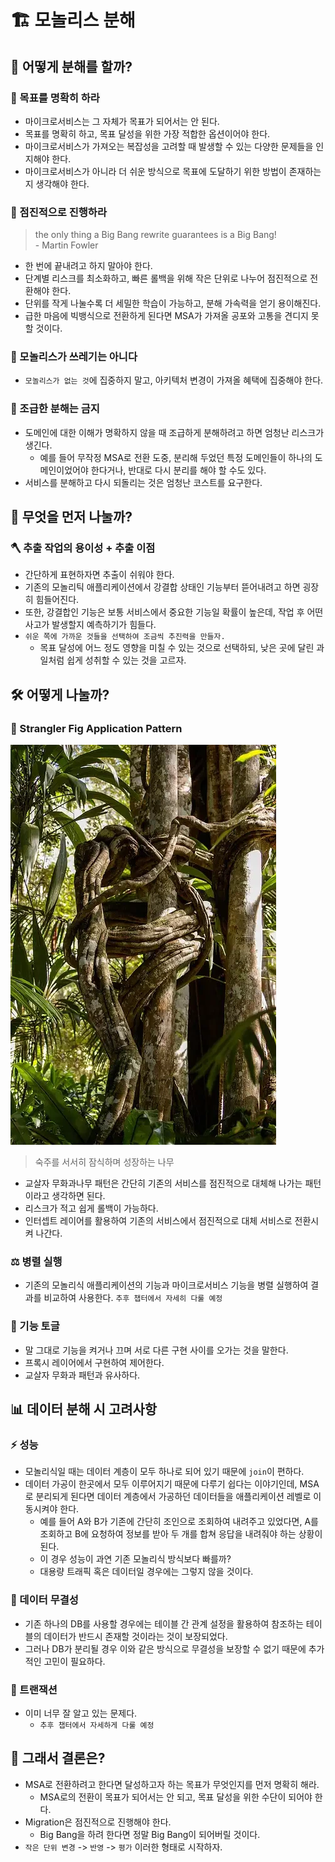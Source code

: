 # 🏗 모놀리스 분해

## 🤔 어떻게 분해를 할까?

### 🎯 목표를 명확히 하라
- 마이크로서비스는 그 자체가 목표가 되어서는 안 된다.
- 목표를 명확히 하고, 목표 달성을 위한 가장 적합한 옵션이어야 한다.
- 마이크로서비스가 가져오는 복잡성을 고려할 때 발생할 수 있는 다양한 문제들을 인지해야 한다.
- 마이크로서비스가 아니라 더 쉬운 방식으로 목표에 도달하기 위한 방법이 존재하는지 생각해야 한다.

### 🐢 점진적으로 진행하라
> the only thing a Big Bang rewrite guarantees is a Big Bang!
<br> - Martin Fowler

- 한 번에 끝내려고 하지 말아야 한다.
- 단계별 리스크를 최소화하고, 빠른 롤백을 위해 작은 단위로 나누어 점진적으로 전환해야 한다.
- 단위를 작게 나눌수록 더 세밀한 학습이 가능하고, 분해 가속력을 얻기 용이해진다.
- 급한 마음에 빅뱅식으로 전환하게 된다면 MSA가 가져올 공포와 고통을 견디지 못할 것이다.

### 🚫 모놀리스가 쓰레기는 아니다
- `모놀리스가 없는 것`에 집중하지 말고, 아키텍처 변경이 가져올 혜택에 집중해야 한다.

### 🐢 조급한 분해는 금지
- 도메인에 대한 이해가 명확하지 않을 때 조급하게 분해하려고 하면 엄청난 리스크가 생긴다.
  - 예를 들어 무작정 MSA로 전환 도중, 분리해 두었던 특정 도메인들이 하나의 도메인이었어야 한다거나, 반대로 다시 분리를 해야 할 수도 있다.
- 서비스를 분해하고 다시 되돌리는 것은 엄청난 코스트를 요구한다.

## 🧩 무엇을 먼저 나눌까?

### 🪓 추출 작업의 용이성 + 추출 이점
- 간단하게 표현하자면 추출이 쉬워야 한다.
- 기존의 모놀리틱 애플리케이션에서 강결합 상태인 기능부터 뜯어내려고 하면 굉장히 힘들어진다.
- 또한, 강결합인 기능은 보통 서비스에서 중요한 기능일 확률이 높은데, 작업 후 어떤 사고가 발생할지 예측하기가 힘들다.
- `쉬운 쪽에 가까운 것들을 선택하여 조금씩 추진력을 만들자.`
  - 목표 달성에 어느 정도 영향을 미칠 수 있는 것으로 선택하되, 낮은 곳에 달린 과일처럼 쉽게 성취할 수 있는 것을 고르자.

## 🛠 어떻게 나눌까?

### 🌳 Strangler Fig Application Pattern

![fig](./images/fig.webp)
> 숙주를 서서히 잠식하며 성장하는 나무

- 교살자 무화과나무 패턴은 간단히 기존의 서비스를 점진적으로 대체해 나가는 패턴이라고 생각하면 된다.
- 리스크가 적고 쉽게 롤백이 가능하다.
- 인터셉트 레이어를 활용하여 기존의 서비스에서 점진적으로 대체 서비스로 전환시켜 나간다.

### ⚖️ 병렬 실행
- 기존의 모놀리식 애플리케이션의 기능과 마이크로서비스 기능을 병렬 실행하여 결과를 비교하여 사용한다.
  `추후 챕터에서 자세히 다룰 예정`

### 🔄 기능 토글
- 말 그대로 기능을 켜거나 끄며 서로 다른 구현 사이를 오가는 것을 말한다.
- 프록시 레이어에서 구현하여 제어한다.
- 교살자 무화과 패턴과 유사하다.

## 📊 데이터 분해 시 고려사항

### ⚡️ 성능
- 모놀리식일 때는 데이터 계층이 모두 하나로 되어 있기 때문에 `join`이 편하다.
- 데이터 가공이 한곳에서 모두 이루어지기 때문에 다루기 쉽다는 이야기인데, MSA로 분리되게 된다면 데이터 계층에서 가공하던 데이터들을 애플리케이션 레벨로 이동시켜야 한다.
  - 예를 들어 A와 B가 기존에 간단히 조인으로 조회하여 내려주고 있었다면, A를 조회하고 B에 요청하여 정보를 받아 두 개를 합쳐 응답을 내려줘야 하는 상황이 된다.
  - 이 경우 성능이 과연 기존 모놀리식 방식보다 빠를까?
  - 대용량 트래픽 혹은 데이터일 경우에는 그렇지 않을 것이다.

### 🔐 데이터 무결성
- 기존 하나의 DB를 사용할 경우에는 테이블 간 관계 설정을 활용하여 참조하는 테이블의 데이터가 반드시 존재할 것이라는 것이 보장되었다.
- 그러나 DB가 분리될 경우 이와 같은 방식으로 무결성을 보장할 수 없기 때문에 추가적인 고민이 필요하다.

### 🔄 트랜잭션
- 이미 너무 잘 알고 있는 문제다.
  - `추후 챕터에서 자세하게 다룰 예정`

## 🏁 그래서 결론은?
- MSA로 전환하려고 한다면 달성하고자 하는 목표가 무엇인지를 먼저 명확히 해라.
  - MSA로의 전환이 목표가 되어서는 안 되고, 목표 달성을 위한 수단이 되어야 한다.
- Migration은 점진적으로 진행해야 한다.
  - Big Bang을 하려 한다면 정말 Big Bang이 되어버릴 것이다.
- `작은 단위 변경` -> `반영` -> `평가` 이러한 형태로 시작하자.